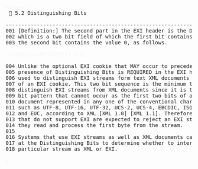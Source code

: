 <pre>
<span style="color: rgb(245,245,245);">witness{</span>
 📎 5.2 Distinguishing Bits

--------------------------------------------------------------------------------
001 [Definition:] The second part in the EXI header is the Distinguishing Bits,
002 which is a two bit field of which the first bit contains the value 1 and 
003 the second bit contains the value 0, as follows.

 <span style="color: rgb(245,245,245);">DistinguishingBits{</span><span style="color: rgb(245,245,245);">1</span> <span style="color: rgb(245,245,245);">0</span> <span style="color: rgb(245,245,245);">}</span> 

004 Unlike the optional EXI cookie that MAY occur to precede this field, the
005 presence of Distinguishing Bits is REQUIRED in the EXI header. It is
006 used to distinguish EXI streams form text XML documents in the absence
007 of an EXI cookie. This two bit sequence is the minimum that suffices to
008 distinguish EXI streams from XML documents since it is the minimum length
009 bit pattern that cannot occur as the first two bits of a well-formed XML
010 document represented in any one of the conventional charaber encodings,
011 such as UTF-8, UTF-16, UTF-32, UCS-2, UCS-4, EBCDIC, ISO 8859, Shift-JIS
012 and EUC, according to XML [XML 1.0] [XML 1.1]. Therefore, XML Processors
013 that do not support EXI are expected to reject an EXI strem as early as 
014 they read and process the first byte from the stream.
015
016 Systems that use EXI streams as well as XML documents can reliably look
017 at the Distinguishing Bits to determine whether to interpret a 
018 particular stream as XML or EXI.

<span style="color: rgb(245,245,245);">}</span>

</pre>



